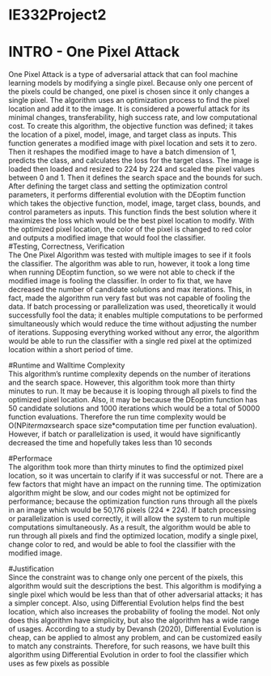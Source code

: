 # IE332Project2
# INTRO - One Pixel Attack

One Pixel Attack is a type of adversarial attack that can fool machine learning models by modifying a single pixel. 
Because only one percent of the pixels could be changed, one pixel is chosen since it only changes a single pixel. 
The algorithm uses an optimization process to find the pixel location and add it to the image. 
It is considered a powerful attack for its minimal changes, transferability, high success rate, and low computational cost. 
To create this algorithm, the objective function was defined; it takes the location of a pixel, model, image, and target class as inputs. 
This function generates a modified image with pixel location and sets it to zero. 
Then it reshapes the modified image to have a batch dimension of 1, predicts the class, and calculates the loss for the target class. 
The image is loaded then loaded and resized to 224 by 224 and scaled the pixel values between 0 and 1. 
Then it defines the search space and the bounds for such. 
After defining the target class and setting the optimization control parameters, it performs differential evolution with the DEoptim function which takes the objective function, model, image, target class, bounds, and control parameters as inputs. 
This function finds the best solution where it maximizes the loss which would be the best pixel location to modify. 
With the optimized pixel location, the color of the pixel is changed to red color and outputs a modified image that would fool the classifier. 
<br> 
#Testing, Correctness, Verification
<br> 
The One Pixel Algorithm was tested with multiple images to see if it fools the classifier. 
The algorithm was able to run, however, it took a long time when running DEoptim function, so we were not able to check if the modified image is fooling the classifier. 
In order to fix that, we have decreased the number of candidate solutions and max iterations. 
This, in fact, made the algorithm run very fast but was not capable of fooling the data. 
If batch processing or parallelization was used, theoretically it would successfully fool the data; it enables multiple computations to be performed simultaneously which would reduce the time without adjusting the number of iterations. 
Supposing everything worked without any error, the algorithm would be able to run the classifier with a single red pixel at the optimized location within a short period of time.
<br> 

#Runtime and Walltime Complexity<br> 
This algorithm’s runtime complexity depends on the number of iterations and the search space. 
However, this algorithm took more than thirty minutes to run. 
It may be because it is looping through all pixels to find the optimized pixel location. 
Also, it may be because the DEoptim function has 50 candidate solutions and 1000 iterations which would be a total of 50000 function evaluations. 
Therefore the run time complexity would be O(NP*itermax*search space size*computation time per function evaluation). 
However, if batch or parallelization is used, it would have significantly decreased the time and hopefully takes less than 10 seconds
<br> 

#Performace<br> 
The algorithm took more than thirty minutes to find the optimized pixel location, so it was uncertain to clarify if it was successful or not. 
There are a few factors that might have an impact on the running time. 
The optimization algorithm might be slow, and our codes might not be optimized for performance; because the optimization function runs through all the pixels in an image which would be 50,176 pixels (224 * 224). 
If batch processing or parallelization is used correctly, it will allow the system to run multiple computations simultaneously. 
As a result, the algorithm would be able to run through all pixels and find the optimized location, modify a single pixel, change color to red, and would be able to fool the classifier with the modified image.

#Justification<br> 
Since the constraint was to change only one percent of the pixels, this algorithm would suit the descriptions the best. 
This algorithm is modifying a single pixel which would be less than that of other adversarial attacks; it has a simpler concept. 
Also, using Differential Evolution helps find the best location, which also increases the probability of fooling the model. 
Not only does this algorithm have simplicity, but also the algorithm has a wide range of usages. 
According to a study by Devansh (2020), Differential Evolution is cheap, can be applied to almost any problem, and can be customized easily to match any constraints. 
Therefore, for such reasons, we have built this algorithm using Differential Evolution in order to fool the classifier which uses as few pixels as possible
